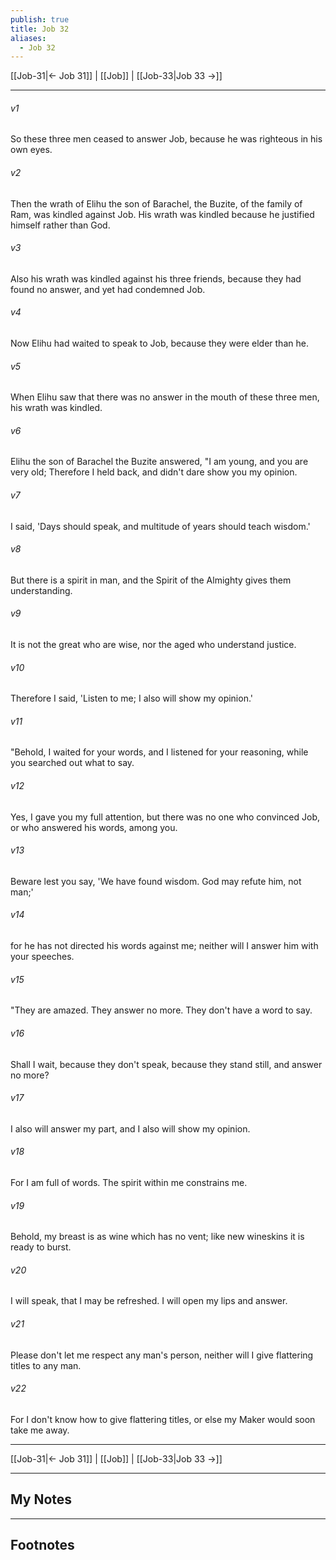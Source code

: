```yaml
---
publish: true
title: Job 32
aliases:
  - Job 32
---
```


[[Job-31|← Job 31]] | [[Job]] | [[Job-33|Job 33 →]]
***



###### v1 
So these three men ceased to answer Job, because he was righteous in his own eyes. 

###### v2 
Then the wrath of Elihu the son of Barachel, the Buzite, of the family of Ram, was kindled against Job. His wrath was kindled because he justified himself rather than God. 

###### v3 
Also his wrath was kindled against his three friends, because they had found no answer, and yet had condemned Job. 

###### v4 
Now Elihu had waited to speak to Job, because they were elder than he. 

###### v5 
When Elihu saw that there was no answer in the mouth of these three men, his wrath was kindled. 

###### v6 
Elihu the son of Barachel the Buzite answered, "I am young, and you are very old; Therefore I held back, and didn't dare show you my opinion. 

###### v7 
I said, 'Days should speak, and multitude of years should teach wisdom.' 

###### v8 
But there is a spirit in man, and the Spirit of the Almighty gives them understanding. 

###### v9 
It is not the great who are wise, nor the aged who understand justice. 

###### v10 
Therefore I said, 'Listen to me; I also will show my opinion.' 

###### v11 
"Behold, I waited for your words, and I listened for your reasoning, while you searched out what to say. 

###### v12 
Yes, I gave you my full attention, but there was no one who convinced Job, or who answered his words, among you. 

###### v13 
Beware lest you say, 'We have found wisdom. God may refute him, not man;' 

###### v14 
for he has not directed his words against me; neither will I answer him with your speeches. 

###### v15 
"They are amazed. They answer no more. They don't have a word to say. 

###### v16 
Shall I wait, because they don't speak, because they stand still, and answer no more? 

###### v17 
I also will answer my part, and I also will show my opinion. 

###### v18 
For I am full of words. The spirit within me constrains me. 

###### v19 
Behold, my breast is as wine which has no vent; like new wineskins it is ready to burst. 

###### v20 
I will speak, that I may be refreshed. I will open my lips and answer. 

###### v21 
Please don't let me respect any man's person, neither will I give flattering titles to any man. 

###### v22 
For I don't know how to give flattering titles, or else my Maker would soon take me away.

***
[[Job-31|← Job 31]] | [[Job]] | [[Job-33|Job 33 →]]

---
## My Notes

---
## Footnotes